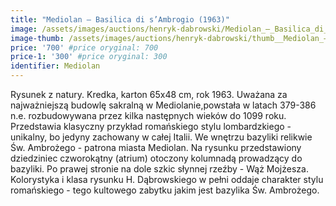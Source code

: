 ```yaml
---
title: "Mediolan – Basilica di s’Ambrogio (1963)"
image: /assets/images/auctions/henryk-dabrowski/Mediolan_–_Basilica_di_s’Ambrogio_(1963).jpg
image-thumb: /assets/images/auctions/henryk-dabrowski/thumb__Mediolan_–_Basilica_di_s’Ambrogio_(1963).jpg
price: '700' #price oryginal: 700
price-1: '300' #price oryginal: 300
identifier: Mediolan
---
```


Rysunek z natury. Kredka, karton 65x48 cm, rok 1963.
Uważana za najważniejszą budowlę sakralną w Mediolanie,powstała w latach 379-386 n.e. rozbudowywana przez kilka następnych wieków do 1099 roku. Przedstawia klasyczny przykład romańskiego stylu lombardzkiego - unikalny, bo jedyny zachowany w całej Italii. We wnętrzu bazyliki relikwie Św. Ambrożego - patrona miasta Mediolan. Na rysunku przedstawiony dziedziniec czworokątny (atrium) otoczony kolumnadą prowadzący do bazyliki. Po prawej stronie na dole szkic słynnej rzeźby - Wąż Mojżesza. Kolorystyka i klasa rysunku H. Dąbrowskiego w pełni oddaje charakter stylu romańskiego - tego kultowego zabytku jakim jest bazylika Św. Ambrożego.